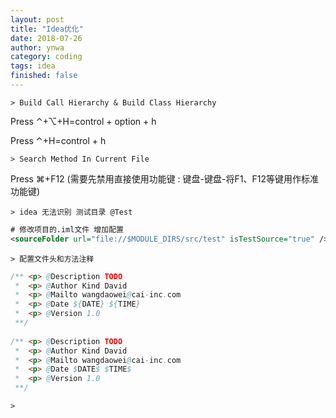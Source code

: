 ```yaml
---
layout: post
title: "Idea优化"
date: 2018-07-26
author: ynwa
category: coding
tags: idea
finished: false
---
```


`> Build Call Hierarchy & Build Class Hierarchy`

Press ⌃+⌥+H=control + option + h

Press ⌃+H=control  + h

`> Search Method In Current File`

Press ⌘+F12 (需要先禁用直接使用功能键 : 键盘-键盘-将F1、F12等键用作标准功能键)

`> idea 无法识别 测试目录 @Test `

```xml
# 修改项目的.iml文件 增加配置
<sourceFolder url="file://$MODULE_DIRS/src/test" isTestSource="true" />
```

`> 配置文件头和方法注释 `
```java
/** <p> @Description TODO
 *  <p> @Author Kind David 
 *  <p> @Mailto wangdaowei@cai-inc.com
 *  <p> @Date ${DATE} ${TIME}
 *  <p> @Version 1.0 
 **/  
 
/** <p> @Description TODO
 *  <p> @Author Kind David 
 *  <p> @Mailto wangdaowei@cai-inc.com
 *  <p> @Date $DATE$ $TIME$
 *  <p> @Version 1.0
 **/  
```
`>  `
